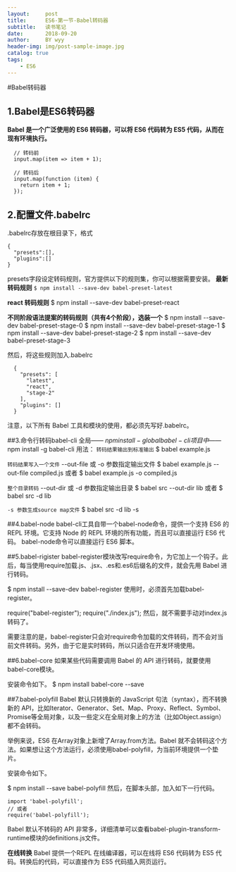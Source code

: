 ```yaml
---
layout:     post   				
title:      ES6-第一节-Babel转码器			
subtitle:   读书笔记  
date:       2018-09-20 			
author:     BY wyy						
header-img: img/post-sample-image.jpg 	
catalog: true 					
tags:					
    - ES6
---
```


#Babel转码器

## 1.Babel是ES6转码器
**Babel 是一个广泛使用的 ES6 转码器，可以将 ES6 代码转为 ES5 代码，从而在现有环境执行。**
```
  // 转码前
  input.map(item => item + 1);

  // 转码后
  input.map(function (item) {
    return item + 1;
  });
```
## 2.配置文件.babelrc
.babelrc存放在根目录下，格式
```
{
  "presets":[],
  "plugins":[]
}
```
presets字段设定转码规则，官方提供以下的规则集，你可以根据需要安装。
**最新转码规则**
`$ npm install --save-dev babel-preset-latest`

**react 转码规则**
$ npm install --save-dev babel-preset-react

**不同阶段语法提案的转码规则（共有4个阶段），选装一个**
$ npm install --save-dev babel-preset-stage-0
$ npm install --save-dev babel-preset-stage-1
$ npm install --save-dev babel-preset-stage-2
$ npm install --save-dev babel-preset-stage-3

然后，将这些规则加入.babelrc
```
  {
    "presets": [
      "latest",
      "react",
      "stage-2"
    ],
    "plugins": []
  }
 ```
注意，以下所有 Babel 工具和模块的使用，都必须先写好.babelrc。

##3.命令行转码babel-cli
全局—— $npm install -global babel-cli
项目中——$npm install -g babel-cli
用法：
``转码结果输出到标准输出``
$ babel example.js

``转码结果写入一个文件``
 --out-file 或 -o 参数指定输出文件
$ babel example.js --out-file compiled.js
 或者
$ babel example.js -o compiled.js

``整个目录转码``
 --out-dir 或 -d 参数指定输出目录
$ babel src --out-dir lib
 或者
$ babel src -d lib

``-s 参数生成source map文件``
$ babel src -d lib -s

##4.babel-node
babel-cli工具自带一个babel-node命令，提供一个支持 ES6 的 REPL 环境。它支持 Node 的 REPL 环境的所有功能，而且可以直接运行 ES6 代码。
babel-node命令可以直接运行 ES6 脚本。

##5.babel-rigister
babel-register模块改写require命令，为它加上一个钩子。此后，每当使用require加载.js、.jsx、.es和.es6后缀名的文件，就会先用 Babel 进行转码。

$ npm install --save-dev babel-register
使用时，必须首先加载babel-register。

require("babel-register");
require("./index.js");
然后，就不需要手动对index.js转码了。

需要注意的是，babel-register只会对require命令加载的文件转码，而不会对当前文件转码。另外，由于它是实时转码，所以只适合在开发环境使用。

##6.babel-core
如果某些代码需要调用 Babel 的 API 进行转码，就要使用babel-core模块。

安装命令如下。
$ npm install babel-core --save

##7.babel-polyfill
Babel 默认只转换新的 JavaScript 句法（syntax），而不转换新的 API，比如Iterator、Generator、Set、Map、Proxy、Reflect、Symbol、Promise等全局对象，以及一些定义在全局对象上的方法（比如Object.assign）都不会转码。

举例来说，ES6 在Array对象上新增了Array.from方法。Babel 就不会转码这个方法。如果想让这个方法运行，必须使用babel-polyfill，为当前环境提供一个垫片。

安装命令如下。

$ npm install --save babel-polyfill
然后，在脚本头部，加入如下一行代码。
```
import 'babel-polyfill';
// 或者
require('babel-polyfill');
```
Babel 默认不转码的 API 非常多，详细清单可以查看babel-plugin-transform-runtime模块的definitions.js文件。

**在线转换**
Babel 提供一个REPL 在线编译器，可以在线将 ES6 代码转为 ES5 代码。转换后的代码，可以直接作为 ES5 代码插入网页运行。

